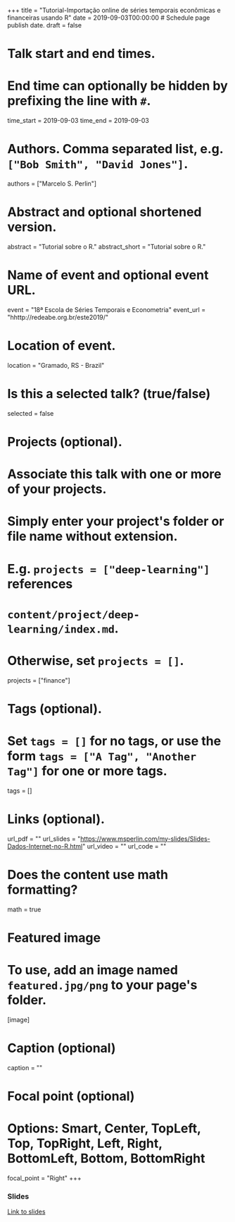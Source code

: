 +++
title = "Tutorial-Importação online de séries temporais econômicas e financeiras usando R"
date = 2019-09-03T00:00:00  # Schedule page publish date.
draft = false

# Talk start and end times.
#   End time can optionally be hidden by prefixing the line with `#`.
time_start = 2019-09-03
time_end = 2019-09-03

# Authors. Comma separated list, e.g. `["Bob Smith", "David Jones"]`.
authors = ["Marcelo S. Perlin"]

# Abstract and optional shortened version.
abstract = "Tutorial sobre o R."
abstract_short = "Tutorial sobre o R."

# Name of event and optional event URL.
event = "18ª Escola de Séries Temporais e Econometria"
event_url = "hhttp://redeabe.org.br/este2019/"

# Location of event.
location = "Gramado, RS - Brazil"

# Is this a selected talk? (true/false)
selected = false

# Projects (optional).
#   Associate this talk with one or more of your projects.
#   Simply enter your project's folder or file name without extension.
#   E.g. `projects = ["deep-learning"]` references 
#   `content/project/deep-learning/index.md`.
#   Otherwise, set `projects = []`.
projects = ["finance"]

# Tags (optional).
#   Set `tags = []` for no tags, or use the form `tags = ["A Tag", "Another Tag"]` for one or more tags.
tags = []

# Links (optional).
url_pdf = ""
url_slides = "https://www.msperlin.com/my-slides/Slides-Dados-Internet-no-R.html"
url_video = ""
url_code = ""

# Does the content use math formatting?
math = true

# Featured image
# To use, add an image named `featured.jpg/png` to your page's folder. 
[image]
  # Caption (optional)
  caption = ""

  # Focal point (optional)
  # Options: Smart, Center, TopLeft, Top, TopRight, Left, Right, BottomLeft, Bottom, BottomRight
  focal_point = "Right"
+++


### Slides

[Link to slides](https://www.dropbox.com/s/b6qgll598w8j9hz/Slides-Dados-Internet-no-R.html?dl=1)

